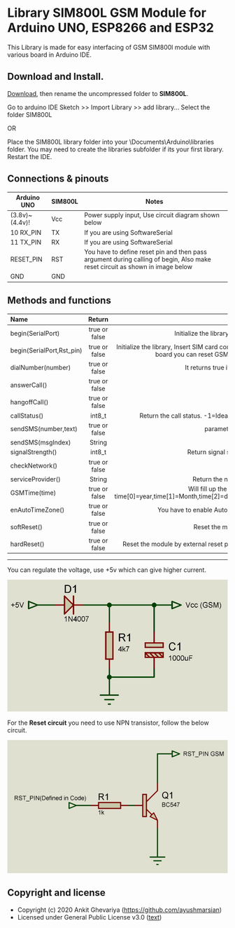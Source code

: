 # Library SIM800L GSM Module for Arduino UNO, ESP8266 and ESP32

This Library is made for easy interfacing of GSM SIM800l module with various board in Arduino IDE.

## Download and Install.
[Download](https://github.com/AyushMarsian/SIM800L/archive/master.zip), then rename the uncompressed folder to **SIM800L**. 

Go to arduino IDE Sketch >> Import Library >> add library... Select the folder SIM800L

OR 

Place the SIM800L library folder into your \Documents\Arduino\libraries folder. 
You may need to create the libraries subfolder if its your first library. Restart the IDE.

## Connections & pinouts
Arduino UNO   |   SIM800L   |    Notes  
-------------|-------------|------------
(3.8v)~(4.4v)!| Vcc | Power supply input, Use circuit diagram shown below
10 RX_PIN | TX |  If you are using SoftwareSerial
11 TX_PIN | RX |  If you are using SoftwareSerial
RESET_PIN | RST|  You have to define reset pin and then pass argument during calling of begin, Also make reset circuit as shown in image below
GND | GND |

## Methods and functions

Name|Return|Notes
:-------|:-------:|:-----------------------------------------------:|
begin(SerialPort)|true or false|Initialize the library, Insert SIM card compulsorily 
begin(SerialPort,Rst_pin)|true or false|Initialize the library, Insert SIM card compulsorily. If you define and pass reset pin of your board you can reset GSM by external reset pin of the SIM800l
dialNumber(number)|true or false| It returns true if ATD passed successfully
answerCall()|true or false|
hangoffCall()|true or false|
callStatus()|int8_t|Return the call status. -1=Ideal, 0=Call in progress, 2=Dialing, 3=Ringing
sendSMS(number,text)|true or false|parameters must be Strings
sendSMS(msgIndex)|String|
signalStrength()|int8_t|Return signal strength, if -1 no network
checkNetwork()|true or false|
serviceProvider()|String|Return the name of service provider
GSMTime(time)|true or false|Will fill up the array you passed. Where time[0]=year,time[1]=Month,time[2]=date,time[3]=hour,time[4]=minute,time[5]=seconds
enAutoTimeZone()|true or false|You have to enable Auto time zone before you read the time.
softReset()|true or false|Reset the module by AT commands
hardReset()|true or false|Reset the module by external reset pin. You must have to pass reset pin during begin
____________________________________________________________________________________

You can regulate the voltage, use +5v which can give higher current.

![alt text](https://github.com/AyushMarsian/SIM800L/blob/master/circuits/Power_Circuit.JPG "Power_Circuit")



For the **Reset circuit** you need to use NPN transistor, follow the below circuit.

![alt text](https://github.com/AyushMarsian/SIM800L/blob/master/circuits/Reset_Circuit.JPG "Reset_Circuit")

## Copyright and license

- Copyright (c) 2020 Ankit Ghevariya (https://github.com/ayushmarsian)
- Licensed under General Public License v3.0 ([text](LICENSE))
